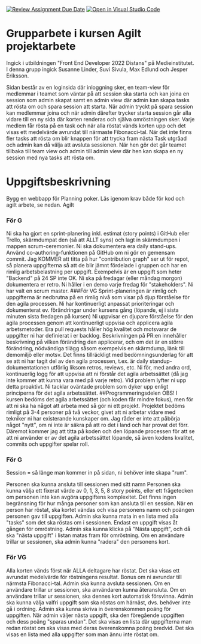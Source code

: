 [![Review Assignment Due Date](https://classroom.github.com/assets/deadline-readme-button-24ddc0f5d75046c5622901739e7c5dd533143b0c8e959d652212380cedb1ea36.svg)](https://classroom.github.com/a/V_7RZ58X)
[![Open in Visual Studio Code](https://classroom.github.com/assets/open-in-vscode-718a45dd9cf7e7f842a935f5ebbe5719a5e09af4491e668f4dbf3b35d5cca122.svg)](https://classroom.github.com/online_ide?assignment_repo_id=11047437&assignment_repo_type=AssignmentRepo)
# Grupparbete i kursen Agilt projektarbete
Ingick i utbildningen "Front End Developer 2022 Distans" på Medieinstitutet. I denna grupp ingick Susanne Linder, Suvi Sivula, Max Edlund och Jesper Eriksson. 

Sidan består av en loginsida där inloggning sker, en team-view för medlemmar i teamet som väntar på att session ska starta och kan joina en session som admin skapat samt en admin view där admin kan skapa tasks att rösta om och spara session att starta. När admin tryckt på spara session kan medlemmar joina och när admin därefter trycker starta session går alla vidare till en ny sida där korten renderas och själva omröstningen sker. Varje medlem får rösta på en task och när alla röstat vänds korten upp och det visas ett medelvärde avrundat till närmaste Fibonacci-tal. När det inte finns fler tasks att rösta om blir knappen för att trycka fram nästa Task utgråad och admin kan då välja att avsluta sessionen. När hen gör det går teamet tillbaka till team view och admin till admin view där hen kan skapa en ny session med nya tasks att rösta om.

# Uppgiftsbeskrivning
Bygg en webbapp för Planning poker. Läs igenom krav både för kod och agilt arbete, se nedan.
Agilt
### För G
Ni ska ha gjort en sprint-planering inkl. estimat (story points) i GitHub eller Trello, skärmdumpat den (så att ALLT syns) och lagt in skärmdumpen i mappen scrum-ceremonier.
Ni ska dokumentera era daily stand-ups. Använd co-authoring-funktionen på GitHub om ni gör en gemensam commit.
Jag KOMMER att titta på hur "contribution graph" ser ut för repot, så planera uppgifterna så att de blir jämnt fördelade i gruppen och har en rimlig arbetsbelastning per uppgift. Exempelvis är en uppgift som heter "Backend" på 24 SP inte OK.
Ni ska på fredagar (eller måndag morgon) dokumentera er retro.
Ni håller i en demo varje fredag för "stakeholders".
Ni har valt en scrum master.
###För VG
Sprint-planeringen är rimlig och uppgifterna är nedbrutna på en rimlig nivå som visar på djup förståelse för den agila processen.
Ni har kontinuerligt anpassat prioriteringar och dokumenterat ev. förändringar under kursens gång (löpande, ej i sista minuten sista fredagen på kursen)
Ni uppvisar en djupare förståelse för den agila processen genom att kontinuerligt uppvisa och applicera agila arbetsmetoder.
Era pull requests håller hög kvalitet och motsvarar de uppgifter ni har definierat i er backlog. Beskrivningen på PR:en innehåller beskrivning på vilken förändring den applicerar, och om det är en större förändring, nödvändiga tilägg såsom exempelvis en skärmdump, länk till demomiljö eller motsv.
Det finns tillräckligt med bedömningsunderlag för att se att ni har tagit del av den agila processen, t.ex. är daily standup-dokumentationen utförlig liksom retros, reviews, etc. Ni för, med andra ord, kontinuerlig logg för att uppvisa att ni förstår det agila arbetssättet (då jag inte kommer att kunna vara med på varje retro).
Vid problem lyfter ni upp detta proaktivt.
Ni tacklar oväntade problem som dyker upp enligt principerna för det agila arbetssättet.
##Programmeringsdelen
OBS! I kursen bedöms det agila arbetssättet (och koden får mindre fokus), men för att ni ska ha något att arbeta med så gör ni ett projekt. Projektet bedöms rimligt på 3-4 personer på två veckor, givet att ni arbetar vidare med tekniker ni har existerande kunskaper om. Jag råder er inte att påbörja något "nytt", om ni inte är säkra på att ro det i land och har provat det förr. Däremot kommer jag att titta på koden och den löpande processen för att se att ni använder er av det agila arbetssättet löpande, så även kodens kvalitet, commits och uppgifter spelar roll.

### För G
Session = så länge man kommer in på sidan, ni behöver inte skapa "rum".

Personen ska kunna ansluta till sessionen med sitt namn
Personen ska kunna välja ett fixerat värde av 0, 1, 3, 5, 8 story points, eller ett frågetecken om personen inte kan avgöra uppgiftens komplexitet.
Det finns ingen begränsning för hur många personer som kan ansluta till en session.
När en person har röstat, ska kortet vändas och visa personens namn och poängen personen gav till uppgiften.
Admin ska kunna mata in en lista med alla "tasks" som det ska röstas om i sessionen.
Endast en uppgift visas åt gången för omröstning.
Admin ska kunna klicka på "Nästa uppgift", och då ska "nästa uppgift" i listan matas fram för omröstning.
Om en användare trillar ur sessionen, ska admin kunna "radera" den personens kort.
### För VG
Alla korten vänds först när ALLA deltagare har röstat.
Det ska visas ett avrundat medelvärde för röstningens resultat. Bonus om ni avrundar till närmsta Fibonacci-tal.
Admin ska kunna avsluta sessionen.
Om en användare trillar ur sessionen, ska användaren kunna återansluta.
Om en användare trillar ur sessionen, ska dennes kort automatisk försvinna.
Admin ska kunna välja valfri uppgift som ska röstas om härnäst, dvs. behöver inte gå i ordning.
Admin ska kunna skriva in överenskommen poäng för uppgiften. När admin väljer nästa uppgift, ska den föregående uppgiften och dess poäng "sparas undan".
Det ska visas en lista där uppgifterna man redan röstat om ska visas med deras överenskomna poäng bredvid.
Det ska visas en lista med alla uppgifter som man ännu inte röstat om.

